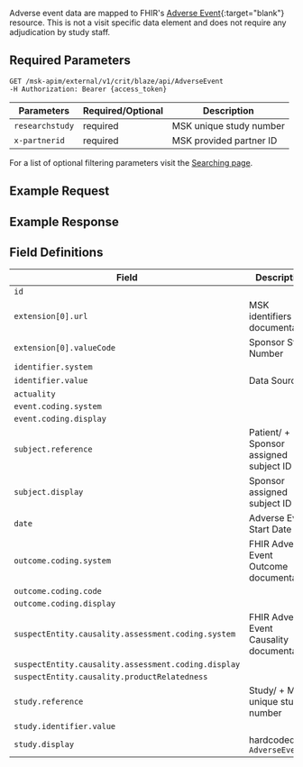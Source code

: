 Adverse event data are mapped to FHIR's [Adverse Event](http://hl7.org/fhir/adverseevent.html){:target="blank"} resource. This is not a visit specific data element and does not require any adjudication by study staff.

## Required Parameters
```
GET /msk-apim/external/v1/crit/blaze/api/AdverseEvent
-H Authorization: Bearer {access_token} 
```

| Parameters      | Required/Optional | Description                          |
| --------------  | ----------------- | ------------------------------------ |
| `researchstudy` | required          | MSK unique study number              |
| `x-partnerid`   | required          | MSK provided partner ID              |

For a list of optional filtering parameters visit the [Searching page](/searching).


## Example Request

## Example Response

## Field Definitions

| Field                                               | Description                                |
| --------------------------------------------------- | ------------------------------------------ |
| `id`                                                |                                            |
| `extension[0].url`                                  | MSK identifiers documentation              |
| `extension[0].valueCode`                            | Sponsor Study Number                       |
| `identifier.system`                                 |                                            |
| `identifier.value`                                  | Data Source                                |
| `actuality`                                         |                                            |
| `event.coding.system`                               |                                            |
| `event.coding.display`                              |                                            |
| `subject.reference`                                 | Patient/ + Sponsor assigned subject ID     |
| `subject.display`                                   | Sponsor assigned subject ID                |
| `date`                                              | Adverse Event Start Date                   |
| `outcome.coding.system`                             | FHIR Adverse Event Outcome documentation   |
| `outcome.coding.code`                               |                                            |
| `outcome.coding.display`                            |                                            |
| `suspectEntity.causality.assessment.coding.system`  | FHIR Adverse Event Causality documentation |
| `suspectEntity.causality.assessment.coding.display` |                                            |
| `suspectEntity.causality.productRelatedness`        |                                            |
| `study.reference`                                   | Study/ + MSK unique study number           |
| `study.identifier.value`                            |                                            |
| `study.display`                                     | hardcoded to `AdverseEvent`                |